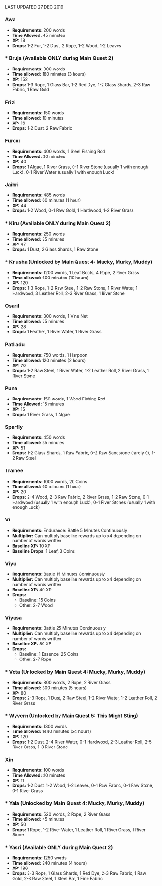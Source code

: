 LAST UPDATED 27 DEC 2019

### Awa

- **Requirements:** 200 words
- **Time Allowed:** 45 minutes
- **XP:** 18
- **Drops:** 1-2 Fur, 1-2 Dust, 2 Rope, 1-2 Wood, 1-2 Leaves

### * Bruja (Available ONLY during Main Quest 2)

- **Requirements:** 900 words
- **Time allowed:** 180 minutes (3 hours)
- **XP:** 152
- **Drops:** 1-3 Rope, 1 Glass Bar, 1-2 Red Dye, 1-2 Glass Shards, 2-3 Raw Fabric, 1 Raw Gold

### Frizi

- **Requirements:** 150 words
- **Time allowed:** 10 minutes
- **XP:** 16
- **Drops:** 1-2 Dust, 2 Raw Fabric

### Furoxi

- **Requirements:** 400 words, 1 Steel Fishing Rod  
- **Time Allowed:** 30 minutes  
- **XP:** 40 
- **Drops:** 1 Algae, 1 River Grass, 0-1 River Stone (usually 1 with enough Luck), 0-1 River Water (usually 1 with enough Luck)

### Jaihri

- **Requirements:** 485 words
- **Time allowed:** 60 minutes (1 hour)
- **XP:** 44
- **Drops:** 1-2 Wood, 0-1 Raw Gold, 1 Hardwood, 1-2 River Grass

### * Kiru (Available ONLY during Main Quest 2)

- **Requirements:** 250 words
- **Time allowed:** 25 minutes
- **XP:** 47
- **Drops:** 1 Dust, 2 Glass Shards, 1 Raw Stone

### * Knusha (Unlocked by Main Quest 4: Mucky, Murky, Muddy)

- **Requirements:** 1200 words, 1 Leaf Boots, 4 Rope, 2 River Grass
- **Time allowed:** 600 minutes (10 hours)
- **XP:** 120
- **Drops:** 1-3 Rope, 1-2 Raw Steel, 1-2 Raw Stone, 1 River Water, 1 Hardwood, 3 Leather Roll, 2-3 River Grass, 1 River Stone

### Osaril

- **Requirements:** 300 words, 1 Vine Net
- **Time allowed:** 25 minutes
- **XP:** 28
- **Drops:** 1 Feather, 1 River Water, 1 River Grass

### Patliadu

- **Requirements:** 750 words, 1 Harpoon
- **Time allowed:** 120 minutes (2 hours)
- **XP:** 70
- **Drops:** 1-2 Raw Steel, 1 River Water, 1-2 Leather Roll, 2 River Grass, 1 River Stone

### Puna

- **Requirements:** 150 words, 1 Wood Fishing Rod  
- **Time Allowed:** 15 minutes  
- **XP:** 15  
- **Drops:** 1 River Grass, 1 Algae 

### Sparfly

- **Requirements:** 450 words
- **Time allowed:** 35 minutes
- **XP:** 51
- **Drops:** 1-2 Glass Shards, 1 Raw Fabric, 0-2 Raw Sandstone (rarely 0), 1-2 Raw Steel

### Trainee

- **Requirements:** 1000 words, 20 Coins
- **Time allowed:** 60 minutes (1 hour)
- **XP:** 20
- **Drops:** 2-4 Wood, 2-3 Raw Fabric, 2 River Grass, 1-2 Raw Stone, 0-1 Hardwood (usually 1 with enough Luck), 0-1 River Stones (usually 1 with enough Luck)

### Vi

- **Requirements:** Endurance: Battle 5 Minutes Continuously
- **Multiplier:** Can multiply baseline rewards up to x4 depending on number of words written
- **Baseline XP:** 10 XP
- **Baseline Drops:** 1 Leaf, 3 Coins 

### Viyu

- **Requirements:** Battle 15 Minutes Continuously
- **Multiplier:** Can multiply baseline rewards up to x4 depending on number of words written
- **Baseline XP:** 40 XP
- **Drops:** 
  - Baseline: 15 Coins
  - Other: 2-7 Wood

### Viyusa

- **Requirements:** Battle 25 Minutes Continuously
- **Multiplier:** Can multiply baseline rewards up to x4 depending on number of words written
- **Baseline XP:** 80 XP
- **Drops:** 
  - Baseline: 1 Essence, 25 Coins
  - Other: 2-7 Rope

### * Vota (Unlocked by Main Quest 4: Mucky, Murky, Muddy)

- **Requirements:** 800 words, 2 Rope, 2 River Grass
- **Time allowed:** 300 minutes (5 hours)
- **XP:** 80
- **Drops:** 2-3 Rope, 1 Dust, 2 Raw Steel, 1-2 River Water, 1-2 Leather Roll, 2 River Grass

### * Wyvern (Unlocked by Main Quest 5: This Might Sting)

- **Requirements:** 1300 words
- **Time allowed:** 1440 minutes (24 hours)
- **XP:** 120
- **Drops:** 1-2 Dust, 2-4 River Water, 0-1 Hardwood, 2-3 Leather Roll, 2-5 River Grass, 1-3 River Stone

### Xin

- **Requirements:** 100 words
- **Time Allowed:** 20 minutes
- **XP:** 11
- **Drops:** 1-2 Dust, 1-2 Wood, 1-2 Leaves, 0-1 Raw Fabric, 0-1 Raw Stone, 0-1 River Grass

### * Yala (Unlocked by Main Quest 4: Mucky, Murky, Muddy)

- **Requirements:** 520 words, 2 Rope, 2 River Grass
- **Time allowed:** 45 minutes
- **XP:** 50
- **Drops:** 1 Rope, 1-2 River Water, 1 Leather Roll, 1 River Grass, 1 River Stone

### * Yasri (Available ONLY during Main Quest 2)

- **Requirements:** 1250 words
- **Time allowed:** 240 minutes (4 hours)
- **XP:** 186
- **Drops:** 2-3 Rope, 1 Glass Shards, 1 Red Dye, 2-3 Raw Fabric, 1 Raw Gold, 2-3 Raw Steel, 1 Steel Bar, 1 Fine Fabric
